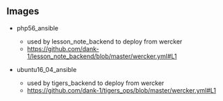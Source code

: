 ## Images
* php56_ansible
    * used by lesson_note_backend to deploy from wercker
    * https://github.com/dank-1/lesson_note_backend/blob/master/wercker.yml#L1

* ubuntu16_04_ansible
    * used by tigers_backend to deploy from wercker
    * https://github.com/dank-1/tigers_ops/blob/master/wercker.yml#L1

